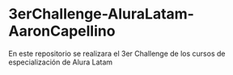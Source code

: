 # 3erChallenge-AluraLatam-AaronCapellino
En este repositorio se realizara el 3er Challenge de los cursos de especialización de Alura Latam
